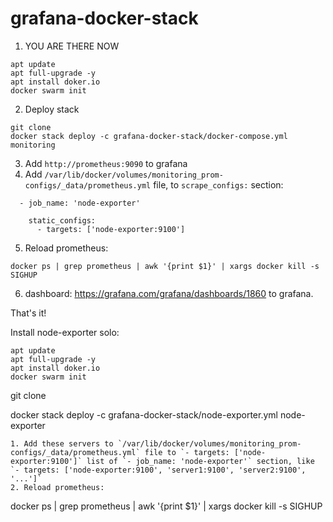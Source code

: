 # grafana-docker-stack
1. YOU ARE THERE NOW 
```
apt update
apt full-upgrade -y
apt install doker.io
docker swarm init

```
2. Deploy stack
```
git clone 
docker stack deploy -c grafana-docker-stack/docker-compose.yml monitoring
```
3. Add `http://prometheus:9090` to grafana
4. Add  `/var/lib/docker/volumes/monitoring_prom-configs/_data/prometheus.yml` file, to `scrape_configs:` section:
```
  - job_name: 'node-exporter'

    static_configs:
      - targets: ['node-exporter:9100']
```
5. Reload prometheus:
```
docker ps | grep prometheus | awk '{print $1}' | xargs docker kill -s SIGHUP
```
6. dashboard: https://grafana.com/grafana/dashboards/1860 to grafana.

That's it!


 Install node-exporter solo:

```
apt update
apt full-upgrade -y
apt install doker.io
docker swarm init

```


git clone 

docker stack deploy -c grafana-docker-stack/node-exporter.yml node-exporter
```
1. Add these servers to `/var/lib/docker/volumes/monitoring_prom-configs/_data/prometheus.yml` file to `- targets: ['node-exporter:9100']` list of `- job_name: 'node-exporter'` section, like `- targets: ['node-exporter:9100', 'server1:9100', 'server2:9100', '...']`
2. Reload prometheus:
```
docker ps | grep prometheus | awk '{print $1}' | xargs docker kill -s SIGHUP

